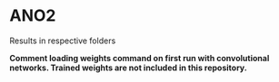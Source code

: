 # ANO2
Results in respective folders

<b>Comment loading weights command on first run with convolutional networks. Trained weights are not included in this repository.</b>
